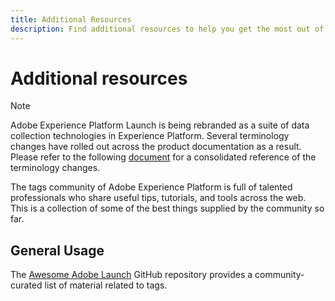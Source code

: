 ```yaml
---
title: Additional Resources
description: Find additional resources to help you get the most out of tags in Adobe Experience Platform.
---
```

# Additional resources

>[!NOTE]
>
>Adobe Experience Platform Launch is being rebranded as a suite of data collection technologies in Experience Platform. Several terminology changes have rolled out across the product documentation as a result. Please refer to the following [document](../launch-term-updates.md) for a consolidated reference of the terminology changes.

The tags community of Adobe Experience Platform is full of talented professionals who share useful tips, tutorials, and tools across the web. This is a collection of some of the best things supplied by the community so far.

## General Usage

The [Awesome Adobe Launch](https://github.com/MisterPhilip/awesome-adobe-launch) GitHub repository provides a community-curated list of material related to tags.
